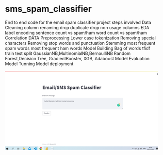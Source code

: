 # sms_spam_classifier
End to end code for the email spam classifier project
steps involved
Data Cleaning
  column renaming
  drop duplicate
  drop non usage columns
EDA
  label encoding
  sentence count vs spam/ham
  word count vs spam/ham
  Correlation
DATA Preprocessing
  Lower case
  tokenization
  Removing special characters
  Removing stop words and punctuation
  Stemming
  most frequent spam words
  most frequent ham words
Model Building
  Bag of words
  tfidf
  train test split
  GaussianNB,MultinomialNB,BernoulliNB
  Random Forest,Decision Tree, GradientBooster, XGB, Adaboost
Model Evaluation
Model Tunning
Model deployment

<img src="https://github.com/DeepakRautella/sms_spam_classifier/blob/main/sms-spam-classifier.png" alt="Alt text" title="SMS spam classifier">
